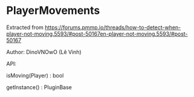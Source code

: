 # PlayerMovements
Extracted from https://forums.pmmp.io/threads/how-to-detect-when-player-not-moving.5593/#post-50167en-player-not-moving.5593/#post-50167

Author: DinoVNOwO (Lê Vinh)

API:

isMoving(Player) : bool

getInstance() : PluginBase
